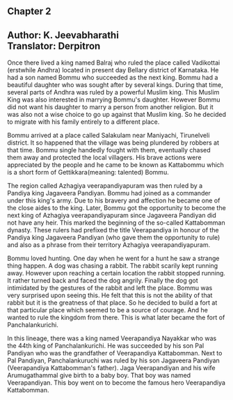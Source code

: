 ## Chapter 2
Author: K. Jeevabharathi  
Translator: Derpitron
---  
Once there lived a king named Balraj who ruled the place called Vadikottai (erstwhile Andhra) located in present day Bellary district of Karnataka. He had a son named Bommu who succeeded as the next king. Bommu had a beautiful daughter who was sought after by several kings. During that time, several parts of Andhra was ruled by a powerful Muslim king. This Muslim King was also interested in marrying Bommu's daughter. However Bommu did not want his daughter to marry a person from another religion. But it was also not a wise choice to go up against that Muslim king. So he decided to migrate with his family entirely to a different place. 

Bommu arrived at a place called Salakulam near Maniyachi, Tirunelveli district. It so happened that the village was being plundered by robbers at that time. Bommu single handedly fought with them, eventually chased them away and protected the local villagers. His brave actions were appreciated by the people and he came to be known as Kattabommu which is a short form of Gettikkara(meaning: talented) Bommu. 

The region called Azhagiya veerapandiyapuram was then ruled by a Pandiya king Jagaveera Pandiyan. Bommu had joined as a commander under this king's army. Due to his bravery and affection he became one of the close aides to the king. Later, Bommu got the opportunity to become the next king of Azhagiya veerapandiyapuram since Jagaveera Pandiyan did not have any heir. This marked the beginning of the so-called Kattabomman dynasty. These rulers had prefixed the title Veerapandiya in honour of the Pandiya king Jagaveera Pandiyan (who gave them the opportunity to rule) and also as a phrase from their territory Azhagiya veerapandiyapuram. 

Bommu loved hunting. One day when he went for a hunt he saw a strange thing happen. A dog was chasing a rabbit. The rabbit scarily kept running away. However upon reaching a certain location the rabbit stopped running. It rather turned back and faced the dog angrily. Finally the dog got intimidated by the gestures of the rabbit and left the place. Bommu was very surprised upon seeing this. He felt that this is not the ability of that rabbit but it is the greatness of that place. So he decided to build a fort at that particular place which seemed to be a source of courage. And he wanted to rule the kingdom from there. This is what later became the fort of Panchalankurichi.

In this lineage, there was a king named Veerapandiya Nayakkar who was the 44th king of Panchalankurichi. He was succeeded by his son Pal Pandiyan who was the grandfather of Veerapandiya Kattabomman. Next to Pal Pandiyan, Panchalankuruchi was ruled by his son Jagaveera Pandiyan (Veerapandiya Kattabomman's father). Jaga Veerapandiyan and his wife Arumugathammal give birth to a baby boy. That boy was named Veerapandiyan. This boy went on to become the famous hero Veerapandiya Kattabomman.
